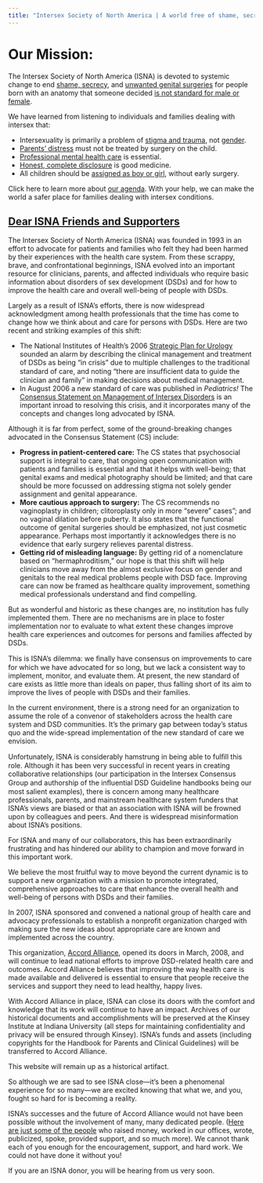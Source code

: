 ```yaml
---
title: "Intersex Society of North America | A world free of shame, secrecy, and unwanted genital surgery"
---
```


# Our Mission:

The Intersex Society of North America (ISNA) is devoted to systemic change to end [shame, secrecy](/faq/end_secrecy/), and [unwanted genital surgeries](/faq/surgery/) for people born with an anatomy that someone decided [is not standard for male or female](/faq/what_is_intersex/).

We have learned from listening to individuals and families dealing with intersex that:

*   Intersexuality is primarily a problem of [stigma and trauma](/agenda/), not [gender](/faq/third-gender/).
*   [Parents’ distress](/faq/patient-centered/) must not be treated by surgery on the child.
*   [Professional mental health care](/faq/patient-centered/) is essential.
*   [Honest, complete disclosure](faq/end_secrecy/) is good medicine.
*   All children should be [assigned as boy or girl](/faq/gender_assignment/), without early surgery.

Click here to learn more about [our agenda](/faq/patient-centered/). With your help, we can make the world a safer place for families dealing with intersex conditions.

## [Dear ISNA Friends and Supporters](/farewell_message)


The Intersex Society of North America (ISNA) was founded in 1993 in an effort to advocate for patients and families who felt they had been harmed by their experiences with the health care system. From these scrappy, brave, and confrontational beginnings, <span class="caps">ISNA</span> evolved into an important resource for clinicians, parents, and affected individuals who require basic information about disorders of sex development (DSDs) and for how to improve the health care and overall well-being of people with <span class="caps">DSD</span>s.

Largely as a result of <span class="caps">ISNA</span>’s efforts, there is now widespread acknowledgment among health professionals that the time has come to change how we think about and care for persons with <span class="caps">DSD</span>s. Here are two recent and striking examples of this shift:

*   The National Institutes of Health’s 2006 [Strategic Plan for Urology](http://www.niddk.nih.gov/federal/planning/Pediatric-Urology) sounded an alarm by describing the clinical management and treatment of <span class="caps">DSD</span>s as being “in crisis” due to multiple challenges to the traditional standard of care, and noting “there are insufﬁcient data to guide the clinician and family” in making decisions about medical management.
*   In August 2006 a new standard of care was published in _Pediatrics!_ The [Consensus Statement on Management of Intersex Disorders](http://pediatrics.aappublications.org/cgi/reprint/118/2/e488) is an important inroad to resolving this crisis, and it incorporates many of the concepts and changes long advocated by <span class="caps">ISNA.</span>

Although it is far from perfect, some of the ground-breaking changes advocated in the Consensus Statement (CS) include:

*   **Progress in patient-centered care:** The CS states that psychosocial support is integral to care, that ongoing open communication with patients and families is essential and that it helps with well-being; that genital exams and medical photography should be limited; and that care should be more focussed on addressing stigma not solely gender assignment and genital appearance.
*   **More cautious approach to surgery:** The CS recommends no vaginoplasty in children; clitoroplasty only in more “severe” cases”; and no vaginal dilation before puberty. It also states that the functional outcome of genital surgeries should be emphasized, not just cosmetic appearance. Perhaps most importantly it acknowledges there is no evidence that early surgery relieves parental distress.
*   **Getting rid of misleading language:** By getting rid of a nomenclature based on “hermaphroditism,” our hope is that this shift will help clinicians move away from the almost exclusive focus on gender and genitals to the real medical problems people with <span class="caps">DSD</span> face. Improving care can now be framed as healthcare quality improvement, something medical professionals understand and find compelling.

But as wonderful and historic as these changes are, no institution has fully implemented them. There are no mechanisms are in place to foster implementation nor to evaluate to what extent these changes improve health care experiences and outcomes for persons and families affected by <span class="caps">DSD</span>s.

This is <span class="caps">ISNA</span>’s dilemma: we ﬁnally have consensus on improvements to care for which we have advocated for so long, but we lack a consistent way to implement, monitor, and evaluate them. At present, the new standard of care exists as little more than ideals on paper, thus falling short of its aim to improve the lives of people with <span class="caps">DSD</span>s and their families.

In the current environment, there is a strong need for an organization to assume the role of a convenor of stakeholders across the health care system and <span class="caps">DSD</span> communities. It’s the primary gap between today’s status quo and the wide-spread implementation of the new standard of care we envision.

Unfortunately, <span class="caps">ISNA</span> is considerably hamstrung in being able to fulﬁll this role. Although it has been very successful in recent years in creating collaborative relationships (our participation in the Intersex Consensus Group and authorship of the inﬂuential <span class="caps">DSD</span> Guideline handbooks being our most salient examples), there is concern among many healthcare professionals, parents, and mainstream healthcare system funders that <span class="caps">ISNA</span>’s views are biased or that an association with <span class="caps">ISNA</span> will be frowned upon by colleagues and peers. And there is widespread misinformation about <span class="caps">ISNA’</span>s positions.

For <span class="caps">ISNA</span> and many of our collaborators, this has been extraordinarily frustrating and has hindered our ability to champion and move forward in this important work.

We believe the most fruitful way to move beyond the current dynamic is to support a new organization with a mission to promote integrated, comprehensive approaches to care that enhance the overall health and well-being of persons with <span class="caps">DSD</span>s and their families.

In 2007, <span class="caps">ISNA</span> sponsored and convened a national group of health care and advocacy professionals to establish a nonprofit organization charged with making sure the new ideas about appropriate care are known and implemented across the country.

This organization, [Accord Alliance](http://www.accordalliance.org/), opened its doors in March, 2008, and will continue to lead national efforts to improve <span class="caps">DSD</span>-related health care and outcomes. Accord Alliance believes that improving the way health care is made available and delivered is essential to ensure that people receive the services and support they need to lead healthy, happy lives.

With Accord Alliance in place, <span class="caps">ISNA</span> can close its doors with the comfort and knowledge that its work will continue to have an impact. Archives of our historical documents and accomplishments will be preserved at the Kinsey Institute at Indiana University (all steps for maintaining confidentiality and privacy will be ensured through Kinsey). <span class="caps">ISNA</span>’s funds and assets (including copyrights for the Handbook for Parents and Clinical Guidelines) will be transferred to Accord Alliance.

This website will remain up as a historical artifact.

So although we are sad to see <span class="caps">ISNA</span> close—it’s been a phenomenal experience for so many—we are excited knowing that what we, and you, fought so hard for is becoming a reality.

<span class="caps">ISNA’</span>s successes and the future of Accord Alliance would not have been possible without the involvement of many, many dedicated people. ([Here are just some of the people](/about/emeritus/) who raised money, worked in our offices, wrote, publicized, spoke, provided support, and so much more). We cannot thank each of you enough for the encouragement, support, and hard work. We could not have done it without you!

If you are an <span class="caps">ISNA</span> donor, you will be hearing from us very soon.
